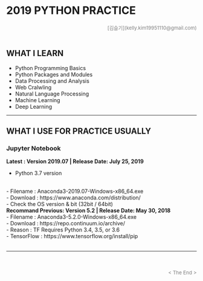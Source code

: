 
# 2019 PYTHON PRACTICE

<div align='right'><font size=2 color='gray'>[김슬기](kelly.kim19951110@gmail.com)</font></div>
<br>


## WHAT I LEARN
- Python Programming Basics
- Python Packages and Modules
- Data Processing and Analysis
- Web Cralwling
- Natural Language Processing
- Machine Learning
- Deep Learning

<hr>


## WHAT I USE FOR PRACTICE USUALLY
<h3> Jupyter Notebook </h3>

<b> Latest : Version 2019.07 | Release Date: July 25, 2019 </b>
<br/>
- Python 3.7 version
<br/>
- Filename : Anaconda3-2019.07-Windows-x86_64.exe
<br/>
- Download : https://www.anaconda.com/distribution/
<br/>
- Check the OS version & bit (32bit / 64bit)
</div>
<br/>
<div align="left">
<b> Recommand Previous: Version 5.2 | Release Date: May 30, 2018 </b>
<br/>
- Filename : Anaconda3-5.2.0-Windows-x86_64.exe
<br/>
- Download : https://repo.continuum.io/archive/ 
<br/>
- Reason : TF Requires Python 3.4, 3.5, or 3.6 
<br/>
- TensorFlow : https://www.tensorflow.org/install/pip
</div>
<br/>


<hr>




<marquee><div align='right'><font size=3 color='brown'>Let's learn the programming and how to analyze the data. </font></div></marquee>
<div align='right'><font size=2 color='gray'> &lt; The End &gt; </font></div>
